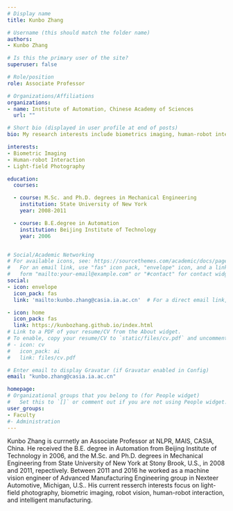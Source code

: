 ```yaml
---
# Display name
title: Kunbo Zhang

# Username (this should match the folder name)
authors:
- Kunbo Zhang

# Is this the primary user of the site?
superuser: false

# Role/position
role: Associate Professor

# Organizations/Affiliations
organizations:
- name: Institute of Automation, Chinese Academy of Sciences
  url: ""

# Short bio (displayed in user profile at end of posts)
bio: My research interests include biometrics imaging, human-robot interaction and light-field photography.

interests:
- Biometric Imaging
- Human-robot Interaction
- Light-field Photography

education:
  courses:

  - course: M.Sc. and Ph.D. degrees in Mechanical Engineering
    institution: State University of New York
    year: 2008-2011

  - course: B.E.degree in Automation
    institution: Beijing Institute of Technology
    year: 2006


# Social/Academic Networking
# For available icons, see: https://sourcethemes.com/academic/docs/page-builder/#icons
#   For an email link, use "fas" icon pack, "envelope" icon, and a link in the
#   form "mailto:your-email@example.com" or "#contact" for contact widget.
social:
- icon: envelope
  icon_pack: fas
  link: 'mailto:kunbo.zhang@casia.ia.ac.cn'  # For a direct email link, use "mailto:test@example.org".

- icon: home
  icon_pack: fas
  link: https://kunbozhang.github.io/index.html
# Link to a PDF of your resume/CV from the About widget.
# To enable, copy your resume/CV to `static/files/cv.pdf` and uncomment the lines below.
# - icon: cv
#   icon_pack: ai
#   link: files/cv.pdf

# Enter email to display Gravatar (if Gravatar enabled in Config)
email: "kunbo.zhang@casia.ia.ac.cn"

homepage:
# Organizational groups that you belong to (for People widget)
#   Set this to `[]` or comment out if you are not using People widget.
user_groups:
- Faculty
#- Administration
---
```

Kunbo Zhang is currnetly an Associate Professor at NLPR, MAIS, CASIA, China. He received the B.E.
degree in Automation from Beijing Institute of Technology in 2006, and the M.Sc. and Ph.D. degrees in Mechanical 
Engineering from State University of New York at Stony Brook, U.S., in 2008 and 2011, repectively. Between 2011 and 2016 he worked as a machine vision engineer of Advanced Manufacturing Engineering group in Nexteer Automotive, Michigan, U.S..
His current resserch interests focus on light-field photography, biometric imaging, robot vision, human-robot interaction,
and intelligent manufacturing.